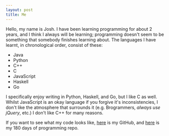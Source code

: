 ```yaml
---
layout: post
title: Me
---
```


Hello, my name is Josh. I have been learning programming for about 2 years, and I think I always will be learning; programming doesn't seem to be something that somebody finishes learning about.
The languages I have learnt, in chronological order, consist of these:

* Java
* Python
* C++
* C
* JavaScript
* Haskell
* Go

I specifically enjoy writing in Python, Haskell, and Go, but I like C as well. Whilst JavaScript is an okay language if you forgive it's inconsistencies, I don't like the atmosphere that surrounds it (e.g. Brogrammers, *always use jQuery*, etc.) I don't like C++ for many reasons.

If you want to see what my code looks like, [here](https://github.com/joshhartigan) is my GitHub, and [here](https://github.com/joshhartigan/semicircle) is my 180 days of programming repo.
